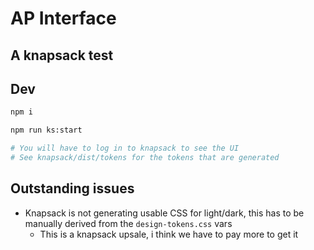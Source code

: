 # AP Interface

## A knapsack test

## Dev

```sh
npm i

npm run ks:start

# You will have to log in to knapsack to see the UI
# See knapsack/dist/tokens for the tokens that are generated
```

## Outstanding issues

- Knapsack is not generating usable CSS for light/dark, this has to be manually derived from the `design-tokens.css` vars
  - This is a knapsack upsale, i think we have to pay more to get it
